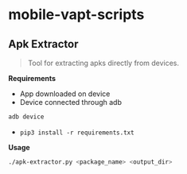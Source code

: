 # mobile-vapt-scripts

## Apk Extractor

> Tool for extracting apks directly from devices.

**Requirements**

- App downloaded on device
- Device connected through adb
```bash
adb device
```
- ```pip3 install -r requirements.txt```

**Usage**

```bash
./apk-extractor.py <package_name> <output_dir> 
```